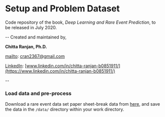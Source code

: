 # Setup and Problem Dataset

Code repository of the book, *Deep Learning and Rare Event Prediction*, to be released in July 2020.

--
Created and maintained by,

**Chitta Ranjan, Ph.D.**

[mailto](mailto:cran2367@gmail.com): <cran2367@gmail.com> 

[LinkedIn](https://www.linkedin.com/in/chitta-ranjan-b0851911/): [www.linkedin.com/in/chitta-ranjan-b0851911/](https://www.linkedin.com/in/chitta-ranjan-b0851911/)

--

### Load data and pre-process

Download a rare event data set paper sheet-break data from [here](https://docs.google.com/forms/d/e/1FAIpQLSdyUk3lfDl7I5KYK_pw285LCApc-_RcoC0Tf9cnDnZ_TWzPAw/viewform), and save the data in the `/data/` directory within your work directory.